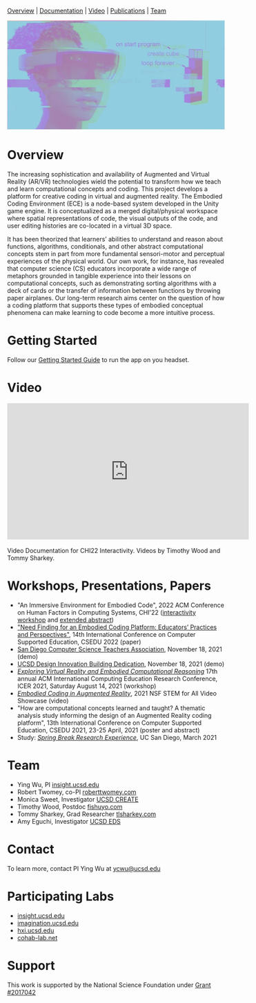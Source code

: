 [Overview](#overview) | [Documentation](docs/) | [Video](#video) | [Publications](#workshops-presentations-papers) | [Team](#team)

![Image](assets/xrdesign_logo.png)
# Overview

The increasing sophistication and availability of Augmented and Virtual Reality
(AR/VR) technologies wield the potential to transform how we teach and learn computational
concepts and coding. This project develops a platform for creative coding in virtual
and augmented reality. The Embodied Coding Environment (ECE) is a node-based system developed in the
Unity game engine. It is conceptualized as a merged digital/physical workspace where spatial
representations of code, the visual outputs of the code, and user editing histories are
co-located in a virtual 3D space.

It has been theorized that learners’ abilities to understand and reason about functions,
algorithms, conditionals, and other abstract computational concepts stem in part from more
fundamental sensori-motor and perceptual experiences of the physical world. Our own work, for
instance, has revealed that computer science (CS) educators incorporate a wide range of
metaphors grounded in tangible experience into their lessons on computational concepts, such as
demonstrating sorting algorithms with a deck of cards or the transfer of information between
functions by throwing paper airplanes. Our long-term research aims center on the question of
how a coding platform that supports these types of embodied conceptual phenomena can make
learning to code become a more intuitive process.

# Getting Started

Follow our [Getting Started Guide](docs/getting-started.md) to run the app on you headset. 

# Video
<div class="embed-youtube">
<iframe width="560" height="315" src="https://www.youtube.com/embed/videoseries?list=PLCPyu2tLzejeCatoMYptvxoBf4DRHbB_K" title="YouTube video player" frameborder="0" allow="accelerometer; autoplay; clipboard-write; encrypted-media; gyroscope; picture-in-picture" allowfullscreen></iframe>
 </div>

Video Documentation for CHI22 Interactivity. Videos by Timothy Wood and Tommy Sharkey.
 
# Workshops, Presentations, Papers
- "An Immersive Environment for Embodied Code", 2022 ACM Conference on Human Factors in Computing Systems, CHI'22 ([interactivity workshop](https://programs.sigchi.org/chi/2022/program/content/72166) and [extended abstract](https://dl.acm.org/doi/abs/10.1145/3491101.3519896))
- ["Need Finding for an Embodied Coding Platform: Educators’ Practices and Perspectives"](https://www.scitepress.org/PublicationsDetail.aspx?ID=OhB4jK63WSU=&t=1), 14th International Conference on Computer Supported Education, CSEDU 2022 (paper)
- [San Diego Computer Science Teachers Association](https://www.youtube.com/watch?v=oZYu1BHwKpI), November 18, 2021 (demo)
- [UCSD Design Innovation Building Dedication](https://www.youtube.com/watch?v=-QucxZofqvs), November 18, 2021 (demo)
- [_Exploring Virtual Reality and Embodied Computational Reasoning_](icer/README.md) 17th annual ACM International Computing Education Research Conference, ICER 2021, Saturday August 14, 2021 (workshop)
- [_Embodied Coding in Augmented Reality_](https://videohall.com/p/2000), 2021 NSF STEM for All Video Showcase (video)
- "How are computational concepts learned and taught? A thematic analysis study informing the design of an Augmented Reality coding platform", 13th International Conference on Computer Supported Education, CSEDU 2021, 23-25 April, 2021 (poster and abstract)
- Study: [_Spring Break Research Experience_](sbre/README.md), UC San Diego, March 2021

# Team
- Ying Wu, PI [insight.ucsd.edu](https://insight.ucsd.edu)
- Robert Twomey, co-PI [roberttwomey.com](https://roberttwomey.com)
- Monica Sweet, Investigator [UCSD CREATE](https://create.ucsd.edu/about/people/index.html#Research-&-Evaluation)
- Timothy Wood, Postdoc [fishuyo.com](http://fishuyo.com/)
- Tommy Sharkey, Grad Researcher [tlsharkey.com](https://www.tlsharkey.com/)
- Amy Eguchi, Investigator [UCSD EDS](https://eds.ucsd.edu/discover/people/faculty/eguchi.html)

# Contact
To learn more, contact PI Ying Wu at [ycwu@ucsd.edu](mailto:ycwu@ucsd.edu)

# Participating Labs

- [insight.ucsd.edu](https://insight.ucsd.edu)
- [imagination.ucsd.edu](http://imagination.ucsd.edu)
- [hxi.ucsd.edu](http://hxi.ucsd.edu/)
- [cohab-lab.net](http://cohab-lab.net)

# Support

This work is supported by the National Science Foundation under [Grant #2017042](https://nsf.gov/awardsearch/showAward?AWD_ID=2017042)
